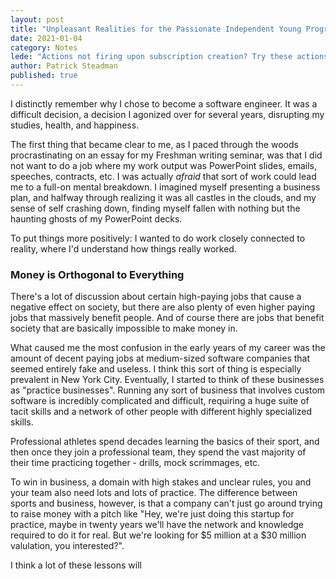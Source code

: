 ```yaml
---
layout: post
title: "Unpleasant Realities for the Passionate Independent Young Programmer (2014-2024)"
date: 2021-01-04
category: Notes
lede: "Actions not firing upon subscription creation? Try these actions and filters."
author: Patrick Steadman
published: true
---
```


I distinctly remember why I chose to become a software engineer. It was a difficult decision, a decision I agonized over for several years, disrupting my studies, health, and happiness. 

The first thing that became clear to me, as I paced through the woods procrastinating on an essay for my Freshman writing seminar, was that I did not want to do a job where my work output was PowerPoint slides, emails, speeches, contracts, etc.  I was actually *afraid* that sort of work could lead me to a full-on mental breakdown. I imagined myself  presenting a business plan, and halfway through realizing it was all castles in the clouds, and my sense of self crashing down, finding myself fallen with nothing but the haunting ghosts of my PowerPoint decks.

To put things more positively: I wanted to do work closely connected to reality, where I'd understand how things really worked. 

### Money is Orthogonal to Everything

There's a lot of discussion about certain high-paying jobs that cause a negative effect on society, but there are also plenty of even higher paying jobs that massively benefit people. And of course there are jobs that benefit society that are basically impossible to make money in.

What caused me the most confusion in the early years of my career was the amount of decent paying jobs at medium-sized software companies that seemed entirely fake and useless. I think this sort of thing is especially prevalent in New York City. Eventually, I started to think of these businesses as "practice businesses". Running any sort of business that involves custom software is incredibly complicated and difficult, requiring a huge suite of tacit skills and a network of other people with different highly specialized skills. 

Professional athletes spend decades learning the basics of their sport, and then once they join a professional team, they spend the vast majority of their time practicing together - drills, mock scrimmages, etc. 

To win in business, a domain with high stakes and unclear rules, you and your team also need lots and lots of practice. The difference between sports and business, however, is that a company can't just go around trying to raise money with a pitch like "Hey, we're just doing this startup for practice, maybe in twenty years we'll have the network and knowledge required to do it for real. But we're looking for $5 million at a $30 million valulation, you interested?".



I think a lot of these lessons will 

### 
